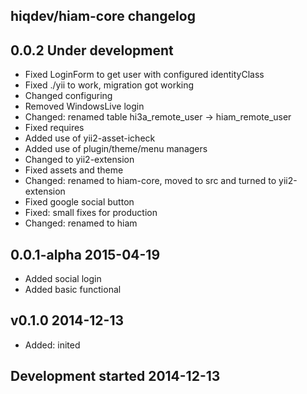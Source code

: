 hiqdev/hiam-core changelog
--------------------------

## 0.0.2 Under development

- Fixed LoginForm to get user with configured identityClass
- Fixed ./yii to work, migration got working
- Changed configuring
- Removed WindowsLive login
- Changed: renamed table hi3a_remote_user -> hiam_remote_user
- Fixed requires
- Added use of yii2-asset-icheck
- Added use of plugin/theme/menu managers
- Changed to yii2-extension
- Fixed assets and theme
- Changed: renamed to hiam-core, moved to src and turned to yii2-extension
- Fixed google social button
- Fixed: small fixes for production
- Changed: renamed to hiam

## 0.0.1-alpha 2015-04-19

- Added social login
- Added basic functional

## v0.1.0 2014-12-13

- Added: inited

## Development started 2014-12-13

